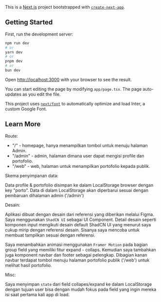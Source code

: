 This is a [Next.js](https://nextjs.org/) project bootstrapped with [`create-next-app`](https://github.com/vercel/next.js/tree/canary/packages/create-next-app).

## Getting Started

First, run the development server:

```bash
npm run dev
# or
yarn dev
# or
pnpm dev
# or
bun dev
```

Open [http://localhost:3000](http://localhost:3000) with your browser to see the result.

You can start editing the page by modifying `app/page.tsx`. The page auto-updates as you edit the file.

This project uses [`next/font`](https://nextjs.org/docs/basic-features/font-optimization) to automatically optimize and load Inter, a custom Google Font.

## Learn More

Route:

- "/" - homepage, hanya menampilkan tombol untuk menuju halaman Admin.
- "/admin" - admin, halaman dimana user dapat mengisi profile dan portofolio.
- "/web" - web, halaman untuk menampilkan portofolio kepada publik.

Skema penyimpanan data:

Data profile & portofolio disimpan ke dalam LocalStorage browser dengan key "porto". Data di dalam LocalStorage akan diperbarui sesuai dengan pembaruan dihalaman admin ('/admin')

Desain:

Aplikasi dibuat dengan desain dari referensi yang diberikan melalui Figma. Saya menggunakan `ShadCN UI` sebagai UI Component. Detail desain seperti komponen input mengikuti desain default ShadCN UI yang menurut saya cukup mirip dengan referensi desain. Sisanya saya mencoba untuk membuat tampilkan sesuai dengan referensi.

Saya menambahkan animasi menggunakan `Framer Motion` pada bagian group field yang memiliki fitur expand - collaps. Kemudian saya tambahkan juga komponent navbar dan footer sebagai pelengkap. Dibagian kanan navbar terdapat tombol menuju halaman portofolio publik ('/web') untuk melihat hasil portofolio.

Misc:

Saya menyimpan `state` dari field collapes/expand ke dalam LocalStorage dengan tujuan user bisa dengan mudah fokus pada field yang ingin mereka isi saat pertama kali app di load.
